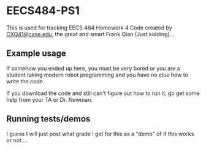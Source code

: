 # EECS484-PS1
This is used for tracking EECS 484 Homework 4
Code created by CXQ41@case.edu, the great and smart Frank Qian (Just kidding)...

## Example usage

If somehow you ended up here, you must be very bored or you are a student taking modern robot programming and you have no clue how to write the code. 

If you download the code and still can't figure out how to run it, go get some help from your TA or Dr. Newman.

## Running tests/demos

I guess I will just post what grade I get for this as a "demo" of if this works or not....
